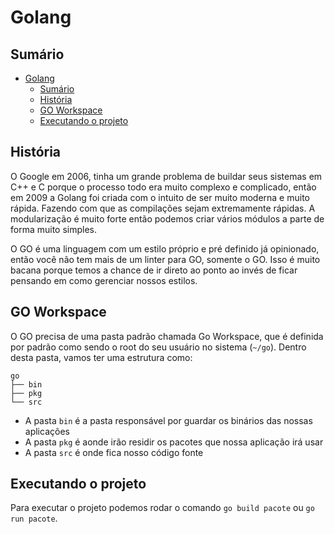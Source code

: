 # Golang

## Sumário

- [Golang](#golang)
  - [Sumário](#sumário)
  - [História](#história)
  - [GO Workspace](#go-workspace)
  - [Executando o projeto](#executando-o-projeto)

## História

O Google em 2006, tinha um grande problema de buildar seus sistemas em C++ e C porque o processo todo era muito complexo e complicado, então em 2009 a Golang foi criada com o intuito de ser muito moderna e muito rápida. Fazendo com que as compilações sejam extremamente rápidas. A modularização é muito forte então podemos criar vários módulos a parte de forma muito simples.

O GO é uma linguagem com um estilo próprio e pré definido já opinionado, então você não tem mais de um linter para GO, somente o GO. Isso é muito bacana porque temos a chance de ir direto ao ponto ao invés de ficar pensando em como gerenciar nossos estilos.

## GO Workspace

O GO precisa de uma pasta padrão chamada Go Workspace, que é definida por padrão como sendo o root do seu usuário no sistema (`~/go`). Dentro desta pasta, vamos ter uma estrutura como:

```
go
├── bin
├── pkg
└── src
```

- A pasta `bin` é a pasta responsável por guardar os binários das nossas aplicações
- A pasta `pkg` é aonde irão residir os pacotes que nossa aplicação irá usar
- A pasta `src` é onde fica nosso código fonte

## Executando o projeto

Para executar o projeto podemos rodar o comando `go build pacote` ou `go run pacote`.
